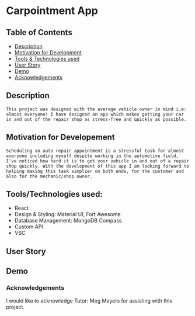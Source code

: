 # Carpointment App

## Table of Contents

- [Description](#description)
- [Motivation for Development](#motivation-for-developement)
- [Tools & Technologies used](#toolstechnologies-used)
- [User Story](#user-story)
- [Demo](#demo)
- [Acknowledgements](#acknowledgements)

## Description

```This project was designed with the average vehicle owner in mind i.e: almost everyone! I have designed an app which makes getting your car in and out of the repair shop as stress-free and quickly as possible.```

## Motivation for Developement

```Scheduling an auto repair appointment is a stressful task for almost everyone including myself despite working in the automotive field, I've noticed how hard it is to get your vehicle in and out of a repair shop quickly. With the development of this app I am looking forward to helping making this task simplier on both ends, for the customer and also for the mechanic/shop owner.```

## Tools/Technologies used:

- React
- Design & Styling: Material UI, Fort Awesome
- Database Management: MongoDB Compass
- Custom API
- VSC

## User Story

## Demo

[]()


### Acknowledgements

I would like to acknowledge Tutor: Meg Meyers for assisting with this project.